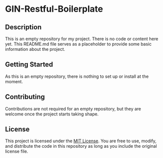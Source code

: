 # GIN-Restful-Boilerplate

## Description

This is an empty repository for my project. There is no code or content here yet. This README.md file serves as a placeholder to provide some basic information about the project.

## Getting Started

As this is an empty repository, there is nothing to set up or install at the moment.

## Contributing

Contributions are not required for an empty repository, but they are welcome once the project starts taking shape.

## License

This project is licensed under the [MIT License](LICENSE). You are free to use, modify, and distribute the code in this repository as long as you include the original license file.
